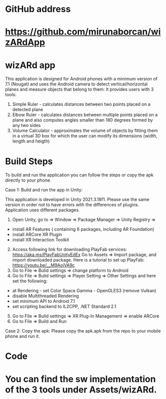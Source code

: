 # GitHub address
# https://github.com/mirunaborcan/wizARdApp

# wizARd app

This application is designed for Android phones with a minimum version of 7.1 (Nougat) and uses the Android camera to detect vertical/horizontal planes and measure objects that belong to them:
It provides users with 3 tools:
1. Simple Ruler - calculates distances between two points placed on a detected plane
2. Elbow Ruler - calculates distances between multiple points placed on a plane and also computes angles smaller than 180 degrees formed by any two sides
3. Volume Calculator - approximates the volume of objects by fitting them in a virtual 3D box for which the user can modify its dimensions (width, length and heigth)

# Build Steps
To build and run the application you can follow the steps or copy the apk directly to your phone.

Case 1: Build and run the app in Unity:

This application is developed in Unity 2021.3.18f1. Please use the same version in order not to have errors with the differences of plugins. 
Application uses different packages. 
1. Open Unity, go to => Window => Package Manager => Unity Registry =>
- install AR Features ( containing 6 packages, including AR Foundation)
- install ARCore XR Plugin
- install XR Interaction Toolkit
2. Access following link for downloading PlayFab services: https://aka.ms/PlayFabUnityEdEx
  Go to Assets => Import package, and import downloaded package.
  Here is a tutorial to set up PlayFab:
https://youtu.be/__M9AoiVA9c
3. Go to File => Bulid settings => change platform to Android
4. Go to File => Bulid settings => Player Setting => Other Settings and here set the following:
  - at Rendering - set Color Space Gamma - OpenGLES3 (remove Vulkan)
  - disable Multithreaded Rendering
  - set minimum API to Android 7.1
  - set scripting backend to IL2CPP, .NET Standard 2.1
5. Go to File => Bulid settings => XR Plug-In Management => enable ARCore
6. Go to File => Build and Run

Case 2: Copy the apk:
Please copy the apk.apk from the repo to your mobile phone and run it.

# Code 
# You can find the sw implementation of the 3 tools under Assets/wizARd.
